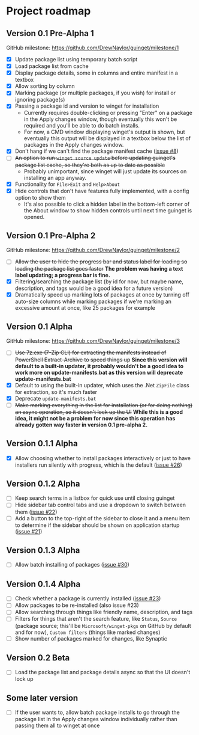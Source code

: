 # Project roadmap

## Version 0.1 Pre-Alpha 1

GitHub milestone:
https://github.com/DrewNaylor/guinget/milestone/1

- [X] Update package list using temporary batch script
- [X] Load package list from cache
- [X] Display package details, some in columns and entire manifest in a textbox
- [X] Allow sorting by column
- [X] Marking package (or multiple packages, if you wish) for install or ignoring package(s)
- [X] Passing a package id and version to winget for installation
  - Currently requires double-clicking or pressing "Enter" on a package in the Apply changes window, though eventually this won't be required and you'll be able to do batch installs.
  - For now, a CMD window displaying winget's output is shown, but eventually this output will be displayed in a textbox below the list of packages in the Apply changes window.
- [X] Don't hang if we can't find the package manifest cache ([issue #8](https://github.com/DrewNaylor/guinget/issues/8))
- [ ] ~~An option to run `winget source update` before updating guinget's package list cache, so they're both as up to date as possible~~
  - Probably unimportant, since winget will just update its sources on installing an app anyway.
- [X] Functionality for `File>Exit` and `Help>About`
- [X] Hide controls that don't have features fully implemented, with a config option to show them
  - It's also possible to click a hidden label in the bottom-left corner of the About window to show hidden controls until next time guinget is opened.

## Version 0.1 Pre-Alpha 2

GitHub milestone:
https://github.com/DrewNaylor/guinget/milestone/2

- [ ] ~~Allow the user to hide the progress bar and status label for loading so loading the package list goes faster~~ **The problem was having a text label updating; a progress bar is fine.**
- [X] Filtering/searching the package list (by id for now, but maybe name, description, and tags would be a good idea for a future version)
- [X] Dramatically speed up marking lots of packages at once by turning off auto-size columns while marking packages if we're marking an excessive amount at once, like 25 packages for example

## Version 0.1 Alpha

GitHub milestone:
https://github.com/DrewNaylor/guinget/milestone/3

- [ ] ~~Use 7z.exe (7-Zip CLI) for extracting the manifests instead of PowerShell Extract-Archive to speed things up~~ **Since this version will default to a built-in updater, it probably wouldn't be a good idea to work more on update-manifests.bat as this version will deprecate update-manifests.bat**
- [X] Default to using the built-in updater, which uses the .Net `ZipFile` class for extraction, so it's much faster
- [X] Deprecate `update-manifests.bat`
- [ ] ~~Make marking everything in the list for installation (or for doing nothing) an async operation, so it doesn't lock up the UI~~ **While this is a good idea, it might not be a problem for now since this operation has already gotten way faster in version 0.1 pre-alpha 2.**

## Version 0.1.1 Alpha

- [X] Allow choosing whether to install packages interactively or just to have installers run silently with progress, which is the default ([issue #26](https://github.com/DrewNaylor/guinget/issues/26))

## Version 0.1.2 Alpha

- [ ] Keep search terms in a listbox for quick use until closing guinget
- [ ] Hide sidebar tab control tabs and use a dropdown to switch between them ([issue #22](https://github.com/DrewNaylor/guinget/issues/22))
- [ ] Add a button to the top-right of the sidebar to close it and a menu item to determine if the sidebar should be shown on application startup ([issue #21](https://github.com/DrewNaylor/guinget/issues/21))

## Version 0.1.3 Alpha

- [ ] Allow batch installing of packages ([issue #30](https://github.com/DrewNaylor/guinget/issues/30))

## Version 0.1.4 Alpha

- [ ] Check whether a package is currently installed ([issue #23](https://github.com/DrewNaylor/guinget/issues/23))
- [ ] Allow packages to be re-installed (also issue #23)
- [ ] Allow searching through things like friendly name, description, and tags
- [ ] Filters for things that aren't the search feature, like `Status`, `Source` (package source; this'll be `Microsoft/winget-pkgs` on GitHub by default and for now), `Custom filters` (things like marked changes)
- [ ] Show number of packages marked for changes, like Synaptic

## Version 0.2 Beta

- [ ] Load the package list and package details async so that the UI doesn't lock up

## Some later version

- [ ] If the user wants to, allow batch package installs to go through the package list in the Apply changes window individually rather than passing them all to winget at once
